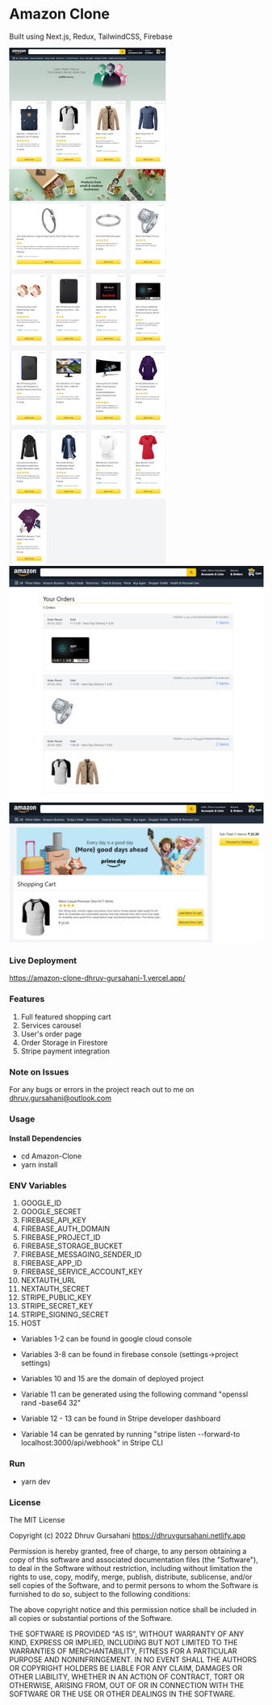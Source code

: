 # Amazon Clone

Built using Next.js, Redux, TailwindCSS, Firebase

![Home Screen](/screenshots/home.png?raw=true)
![Orders Screen](/screenshots/orders.png?raw=true)
![Cart](/screenshots/cart.png?raw=true)

### Live Deployment

https://amazon-clone-dhruv-gursahani-1.vercel.app/

### Features

1. Full featured shopping cart
2. Services carousel
3. User's order page
4. Order Storage in Firestore
5. Stripe payment integration

### Note on Issues

For any bugs or errors in the project reach out to me on dhruv.gursahani@outlook.com

### Usage

#### Install Dependencies

- cd Amazon-Clone
- yarn install

### ENV Variables

1. GOOGLE_ID
2. GOOGLE_SECRET
3. FIREBASE_API_KEY
4. FIREBASE_AUTH_DOMAIN
5. FIREBASE_PROJECT_ID
6. FIREBASE_STORAGE_BUCKET
7. FIREBASE_MESSAGING_SENDER_ID
8. FIREBASE_APP_ID
9. FIREBASE_SERVICE_ACCOUNT_KEY
10. NEXTAUTH_URL
11. NEXTAUTH_SECRET
12. STRIPE_PUBLIC_KEY
13. STRIPE_SECRET_KEY
14. STRIPE_SIGNING_SECRET
15. HOST

- Variables 1-2 can be found in google cloud console

- Variables 3-8 can be found in firebase console (settings->project settings)

- Variables 10 and 15 are the domain of deployed project

- Variable 11 can be generated using the following command "openssl rand -base64 32"

- Variable 12 - 13 can be found in Stripe developer dashboard

- Variable 14 can be genrated by running "stripe listen --forward-to localhost:3000/api/webhook" in Stripe CLI

### Run

- yarn dev

### License

The MIT License

Copyright (c) 2022 Dhruv Gursahani https://dhruvgursahani.netlify.app

Permission is hereby granted, free of charge, to any person obtaining a copy of this software and associated documentation files (the "Software"), to deal in the Software without restriction, including without limitation the rights to use, copy, modify, merge, publish, distribute, sublicense, and/or sell copies of the Software, and to permit persons to whom the Software is furnished to do so, subject to the following conditions:

The above copyright notice and this permission notice shall be included in all copies or substantial portions of the Software.

THE SOFTWARE IS PROVIDED "AS IS", WITHOUT WARRANTY OF ANY KIND, EXPRESS OR IMPLIED, INCLUDING BUT NOT LIMITED TO THE WARRANTIES OF MERCHANTABILITY, FITNESS FOR A PARTICULAR PURPOSE AND NONINFRINGEMENT. IN NO EVENT SHALL THE AUTHORS OR COPYRIGHT HOLDERS BE LIABLE FOR ANY CLAIM, DAMAGES OR OTHER LIABILITY, WHETHER IN AN ACTION OF CONTRACT, TORT OR OTHERWISE, ARISING FROM, OUT OF OR IN CONNECTION WITH THE SOFTWARE OR THE USE OR OTHER DEALINGS IN THE SOFTWARE.
